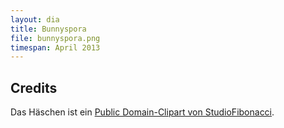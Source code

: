 ```yaml
---
layout: dia
title: Bunnyspora
file: bunnyspora.png
timespan: April 2013
---
```


## Credits

Das Häschen ist ein [Public Domain-Clipart von StudioFibonacci](http://openclipart.org/detail/23052/cartoon-bunny-by-studiofibonacci).
